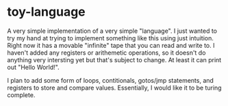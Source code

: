 # toy-language
A very simple implementation of a very simple "language". I just wanted to try my hand at trying to implement something like this using 
just intuition.
Right now it has a movable "infinite" tape that you can read and write to. I haven't added any registers or arithemetic operations,
so it doesn't do anything very intersting yet but that's subject to change. At least it can print out "Hello World!".

I plan to add some form of loops, contitionals, gotos/jmp statements, and registers to store and compare values. Essentially,
I would like it to be turing complete.

